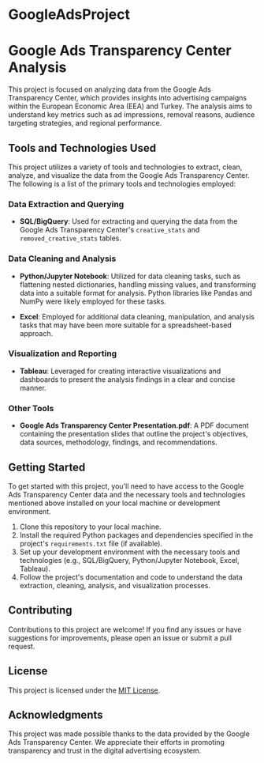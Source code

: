 # GoogleAdsProject
# Google Ads Transparency Center Analysis

This project is focused on analyzing data from the Google Ads Transparency Center, which provides insights into advertising campaigns within the European Economic Area (EEA) and Turkey. The analysis aims to understand key metrics such as ad impressions, removal reasons, audience targeting strategies, and regional performance.

## Tools and Technologies Used

This project utilizes a variety of tools and technologies to extract, clean, analyze, and visualize the data from the Google Ads Transparency Center. The following is a list of the primary tools and technologies employed:

### Data Extraction and Querying

- **SQL/BigQuery**: Used for extracting and querying the data from the Google Ads Transparency Center's `creative_stats` and `removed_creative_stats` tables.

### Data Cleaning and Analysis

- **Python/Jupyter Notebook**: Utilized for data cleaning tasks, such as flattening nested dictionaries, handling missing values, and transforming data into a suitable format for analysis. Python libraries like Pandas and NumPy were likely employed for these tasks.

- **Excel**: Employed for additional data cleaning, manipulation, and analysis tasks that may have been more suitable for a spreadsheet-based approach.

### Visualization and Reporting

- **Tableau**: Leveraged for creating interactive visualizations and dashboards to present the analysis findings in a clear and concise manner.

### Other Tools

- **Google Ads Transparency Center Presentation.pdf**: A PDF document containing the presentation slides that outline the project's objectives, data sources, methodology, findings, and recommendations.

## Getting Started

To get started with this project, you'll need to have access to the Google Ads Transparency Center data and the necessary tools and technologies mentioned above installed on your local machine or development environment.

1. Clone this repository to your local machine.
2. Install the required Python packages and dependencies specified in the project's `requirements.txt` file (if available).
3. Set up your development environment with the necessary tools and technologies (e.g., SQL/BigQuery, Python/Jupyter Notebook, Excel, Tableau).
4. Follow the project's documentation and code to understand the data extraction, cleaning, analysis, and visualization processes.

## Contributing

Contributions to this project are welcome! If you find any issues or have suggestions for improvements, please open an issue or submit a pull request.

## License

This project is licensed under the [MIT License](LICENSE).

## Acknowledgments

This project was made possible thanks to the data provided by the Google Ads Transparency Center. We appreciate their efforts in promoting transparency and trust in the digital advertising ecosystem.
